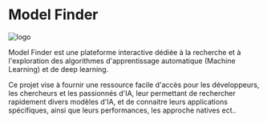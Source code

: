 # Model Finder
![logo](https://github.com/KANTANDEV/Model_Finder/assets/94462048/014444b0-a45b-4ee0-ae76-a41c5f408e2c)

Model Finder est une plateforme interactive dédiée à la recherche et à l'exploration des algorithmes d'apprentissage automatique (Machine Learning) et de deep learning. 

Ce projet vise à fournir une ressource facile d'accès pour les développeurs, les chercheurs et les passionnés d'IA, leur permettant de rechercher rapidement divers modèles d'IA, et de connaitre leurs applications spécifiques, ainsi que leurs performances, les approche natives ect..
